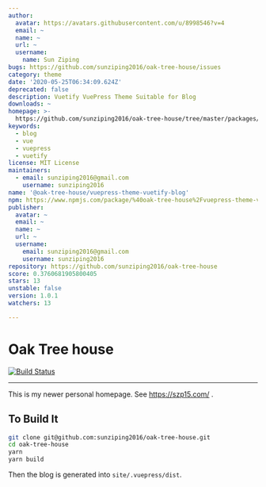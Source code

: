 ```yaml
---
author:
  avatar: https://avatars.githubusercontent.com/u/8998546?v=4
  email: ~
  name: ~
  url: ~
  username:
    name: Sun Ziping
bugs: https://github.com/sunziping2016/oak-tree-house/issues
category: theme
date: '2020-05-25T06:34:09.624Z'
deprecated: false
description: Vuetify VuePress Theme Suitable for Blog
downloads: ~
homepage: >-
  https://github.com/sunziping2016/oak-tree-house/tree/master/packages/%40oak-tree-house/vuepress-theme-vuetify-blog#readme
keywords:
  - blog
  - vue
  - vuepress
  - vuetify
license: MIT License
maintainers:
  - email: sunziping2016@gmail.com
    username: sunziping2016
name: '@oak-tree-house/vuepress-theme-vuetify-blog'
npm: https://www.npmjs.com/package/%40oak-tree-house%2Fvuepress-theme-vuetify-blog
publisher:
  avatar: ~
  email: ~
  name: ~
  url: ~
  username:
    email: sunziping2016@gmail.com
    username: sunziping2016
repository: https://github.com/sunziping2016/oak-tree-house
score: 0.3760681905800405
stars: 13
unstable: false
version: 1.0.1
watchers: 13

---
```


# Oak Tree house

[![Build Status](https://travis-ci.com/sunziping2016/oak-tree-house.svg?branch=master)](https://travis-ci.com/sunziping2016/oak-tree-house)

****
This is my newer personal homepage. See <https://szp15.com/> .

## To Build It

```bash
git clone git@github.com:sunziping2016/oak-tree-house.git
cd oak-tree-house
yarn
yarn build
```

Then the blog is generated into `site/.vuepress/dist`.
